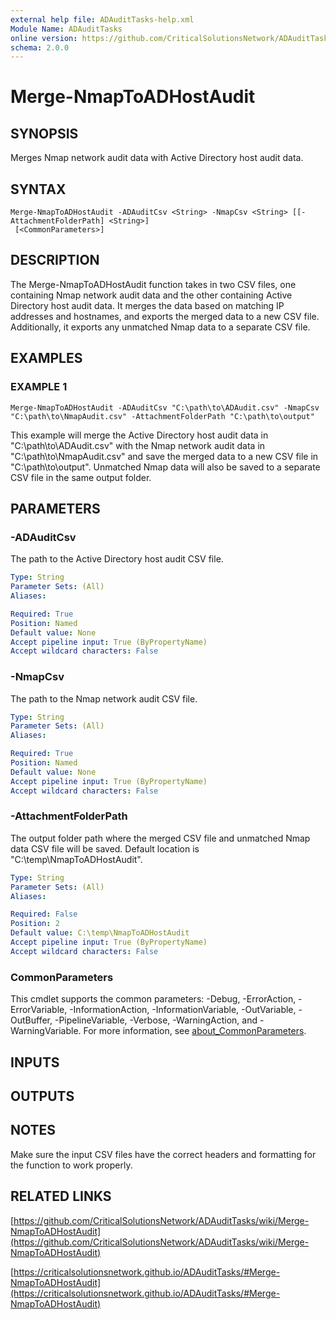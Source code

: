 ```yaml
---
external help file: ADAuditTasks-help.xml
Module Name: ADAuditTasks
online version: https://github.com/CriticalSolutionsNetwork/ADAuditTasks/wiki/Merge-NmapToADHostAudit
schema: 2.0.0
---
```


# Merge-NmapToADHostAudit

## SYNOPSIS
Merges Nmap network audit data with Active Directory host audit data.

## SYNTAX

```
Merge-NmapToADHostAudit -ADAuditCsv <String> -NmapCsv <String> [[-AttachmentFolderPath] <String>]
 [<CommonParameters>]
```

## DESCRIPTION
The Merge-NmapToADHostAudit function takes in two CSV files, one containing Nmap network
audit data and the other containing Active Directory host audit data.
It merges the data
based on matching IP addresses and hostnames, and exports the merged data to a new CSV file.
Additionally, it exports any unmatched Nmap data to a separate CSV file.

## EXAMPLES

### EXAMPLE 1
```
Merge-NmapToADHostAudit -ADAuditCsv "C:\path\to\ADAudit.csv" -NmapCsv "C:\path\to\NmapAudit.csv" -AttachmentFolderPath "C:\path\to\output"
```

This example will merge the Active Directory host audit data in "C:\path\to\ADAudit.csv"
with the Nmap network audit data in "C:\path\to\NmapAudit.csv" and save the merged data
to a new CSV file in "C:\path\to\output".
Unmatched Nmap data will also be saved to a
separate CSV file in the same output folder.

## PARAMETERS

### -ADAuditCsv
The path to the Active Directory host audit CSV file.

```yaml
Type: String
Parameter Sets: (All)
Aliases:

Required: True
Position: Named
Default value: None
Accept pipeline input: True (ByPropertyName)
Accept wildcard characters: False
```

### -NmapCsv
The path to the Nmap network audit CSV file.

```yaml
Type: String
Parameter Sets: (All)
Aliases:

Required: True
Position: Named
Default value: None
Accept pipeline input: True (ByPropertyName)
Accept wildcard characters: False
```

### -AttachmentFolderPath
The output folder path where the merged CSV file and unmatched Nmap data CSV file will
be saved.
Default location is "C:\temp\NmapToADHostAudit".

```yaml
Type: String
Parameter Sets: (All)
Aliases:

Required: False
Position: 2
Default value: C:\temp\NmapToADHostAudit
Accept pipeline input: True (ByPropertyName)
Accept wildcard characters: False
```

### CommonParameters
This cmdlet supports the common parameters: -Debug, -ErrorAction, -ErrorVariable, -InformationAction, -InformationVariable, -OutVariable, -OutBuffer, -PipelineVariable, -Verbose, -WarningAction, and -WarningVariable. For more information, see [about_CommonParameters](http://go.microsoft.com/fwlink/?LinkID=113216).

## INPUTS

## OUTPUTS

## NOTES
Make sure the input CSV files have the correct headers and formatting for the function to work properly.

## RELATED LINKS

[https://github.com/CriticalSolutionsNetwork/ADAuditTasks/wiki/Merge-NmapToADHostAudit](https://github.com/CriticalSolutionsNetwork/ADAuditTasks/wiki/Merge-NmapToADHostAudit)

[https://criticalsolutionsnetwork.github.io/ADAuditTasks/#Merge-NmapToADHostAudit](https://criticalsolutionsnetwork.github.io/ADAuditTasks/#Merge-NmapToADHostAudit)

